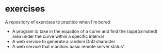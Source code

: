 exercises
=========

A repository of exercises to practice when I'm bored

* A program to take in the equation of a curve and find the (approximated) area under the curve within a specific interval
* A web service to generate a random DnD character
* A web service that monitors basic remote server status'
